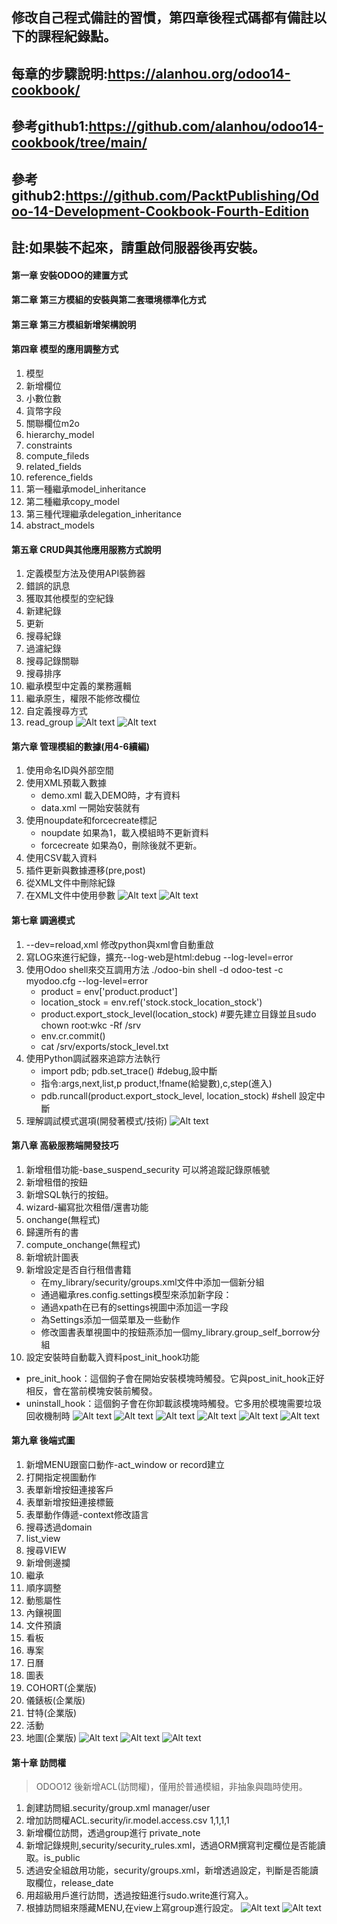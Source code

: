 ## 修改自己程式備註的習慣，第四章後程式碼都有備註以下的課程紀錄點。
## 每章的步驟說明:https://alanhou.org/odoo14-cookbook/
## 參考github1:https://github.com/alanhou/odoo14-cookbook/tree/main/
## 參考github2:https://github.com/PacktPublishing/Odoo-14-Development-Cookbook-Fourth-Edition
## 註:如果裝不起來，請重啟伺服器後再安裝。

#### 第一章 安裝ODOO的建置方式

#### 第二章 第三方模組的安裝與第二套環境標準化方式

#### 第三章 第三方模組新增架構說明

#### 第四章 模型的應用調整方式
1. 模型
2. 新增欄位
3. 小數位數
4. 貨幣字段
5. 關聯欄位m2o
6. hierarchy_model
7. constraints
8. compute_fileds
9. related_fields
10. reference_fields
11. 第一種繼承model_inheritance
12. 第二種繼承copy_model
13. 第三種代理繼承delegation_inheritance
14. abstract_models

#### 第五章 CRUD與其他應用服務方式說明
1. 定義模型方法及使用API裝飾器
2. 錯誤的訊息
3. 獲取其他模型的空紀錄
4. 新建紀錄
5. 更新
6. 搜尋紀錄
8. 過濾紀錄
9. 搜尋記錄關聯
10. 搜尋排序
11. 繼承模型中定義的業務邏輯
12. 繼承原生，權限不能修改欄位
13. 自定義搜尋方式
14. read_group
![Alt text](https://imgur.com/KSy3hih.png)
![Alt text](https://imgur.com/MYxPsmH.png)

#### 第六章 管理模組的數據(用4-6續編)
1. 使用命名ID與外部空間
2. 使用XML預載入數據
   + demo.xml 載入DEMO時，才有資料
   + data.xml 一開始安裝就有
3. 使用noupdate和forcecreate標記
   + noupdate 如果為1，載入模組時不更新資料
   + forcecreate 如果為0，刪除後就不更新。
4. 使用CSV載入資料
5. 插件更新與數據遷移(pre,post)
6. 從XML文件中刪除紀錄
7. 在XML文件中使用參數
![Alt text](https://imgur.com/VBt7UDV.png)
![Alt text](https://imgur.com/qmHYwkj.png)

#### 第七章 調適模式
1. --dev=reload,xml 修改python與xml會自動重啟
2. 寫LOG來進行紀錄，擴充--log-web是html:debug --log-level=error
3. 使用Odoo shell來交互調用方法  ./odoo-bin shell -d odoo-test -c myodoo.cfg --log-level=error
   + product = env['product.product']
   + location_stock = env.ref('stock.stock_location_stock')
   + product.export_stock_level(location_stock)  #要先建立目錄並且sudo chown root:wkc -Rf /srv
   + env.cr.commit()
   + cat /srv/exports/stock_level.txt
4. 使用Python調試器來追踪方法執行
   + import pdb; pdb.set_trace()  #debug,設中斷
   + 指令:args,next,list,p product,!fname(給變數),c,step(進入)
   + pdb.runcall(product.export_stock_level, location_stock)   #shell 設定中斷
5. 理解調試模式選項(開發著模式/技術)
![Alt text](https://imgur.com/At8AQXl.png)

#### 第八章 高級服務端開發技巧
1. 新增租借功能-base_suspend_security 可以將追蹤記錄原帳號
2. 新增租借的按鈕
3. 新增SQL執行的按鈕。
4. wizard-編寫批次租借/還書功能  
5. onchange(無程式)
6. 歸還所有的書
7. compute_onchange(無程式)
8. 新增統計圖表
9. 新增設定是否自行租借書籍
   + 在my_library/security/groups.xml文件中添加一個新分組
   + 通過繼承res.config.settings模型來添加新字段：
   + 通過xpath在已有的settings視圖中添加這一字段
   + 為Settings添加一個菜單及一些動作
   + 修改圖書表單視圖中的按鈕燕添加一個my_library.group_self_borrow分組
10. 設定安裝時自動載入資料post_init_hook功能
   + pre_init_hook：這個鉤子會在開始安裝模塊時觸發。它與post_init_hook正好相反，會在當前模塊安裝前觸發。
   + uninstall_hook：這個鉤子會在你卸載該模塊時觸發。它多用於模塊需要垃圾回收機制時
![Alt text](https://imgur.com/ZNqbXf3.png)
![Alt text](https://imgur.com/LNHAEKz.png)
![Alt text](https://imgur.com/8IVdvjc.png)
![Alt text](https://imgur.com/5rfq3OF.png)
![Alt text](https://imgur.com/tGhBxmJ.png)
![Alt text](https://imgur.com/YLSphly.png)

#### 第九章 後端式圖
1. 新增MENU跟窗口動作-act_window or record建立
2. 打開指定視圖動作
3. 表單新增按鈕連接客戶
4. 表單新增按鈕連接標籤
5. 表單動作傳遞-context修改語言
6. 搜尋透過domain
7. list_view
8. 搜尋VIEW
9. 新增側邊攔
10. 繼承
11. 順序調整
12. 動態屬性
13. 內鑲視圖
14. 文件預讀
15. 看板
16. 專案
17. 日曆
18. 圖表
19. COHORT(企業版)
20. 儀錶板(企業版)
21. 甘特(企業版)
22. 活動
23. 地圖(企業版)
![Alt text](https://imgur.com/g8qxF2Z.png)
![Alt text](https://imgur.com/0ZcjFhj.png)
![Alt text](https://imgur.com/LbVVTQo.png)


#### 第十章 訪問權
  >  ODOO12 後新增ACL(訪問權)，僅用於普通模組，非抽象與臨時使用。
1. 創建訪問組.security/group.xml   manager/user
2. 增加訪問權ACL.security/ir.model.access.csv   1,1,1,1
3. 新增欄位訪問，透過group進行  private_note
4. 新增記錄規則,security/security_rules.xml，透過ORM撰寫判定欄位是否能讀取。is_public
5. 透過安全組啟用功能，security/groups.xml，新增透過設定，判斷是否能讀取欄位，release_date
6. 用超級用戶進行訪問，透過按鈕進行sudo.write進行寫入。
7. 根據訪問組來隱藏MENU,在view上寫group進行設定。
![Alt text](https://imgur.com/0ZcjFhj.png)
![Alt text](https://imgur.com/LbVVTQo.png)
